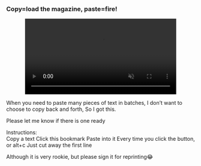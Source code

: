 ### Copy=load the magazine, paste=fire!

<p style='text-align:center'>
<video   width='80%' autoplay muted controls src='https://pic.leizingyiu.net/bookmark%20tools_copyNext.mp4'></video>
</p>

When you need to paste many pieces of text in batches,
I don’t want to choose to copy back and forth,
So I got this.

Please let me know if there is one ready

Instructions:  
Copy a text
Click this bookmark
Paste into it
Every time you click the button, or alt+c
Just cut away the first line

Although it is very rookie, but please sign it for reprinting😂

